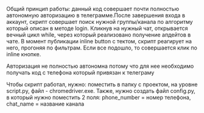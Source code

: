 Общий принцип работы: данный код совершает почти полностью автономную авторизацию
в телеграмме.После завершения
входа в аккаунт, скрипт совершает поиск нужной группы/канала по алгоритму который
описан в методе login. Кликнув на нужный чат, открывается вечный цикл while,
через который реализовано получение апдейтов в чате. В момент публикации
inline button с тектом, скрипт реагирует на него, прогоняя по фильтрам.
Если все подошло, то совершается клик по inline кнопке.


Авторизация не полностью автономна потому что для нее необходимо получать код
с телефона который привязан к телеграму



Чтобы скрипт работал, нужно: поместить в папку с проектом, на уровне script.py,
файл - chromedriver.exe.
Также, нужно создать файл config.py, в который нужно поместить 2 поля:
phone_number = номер телефона, chat_name = название канала
